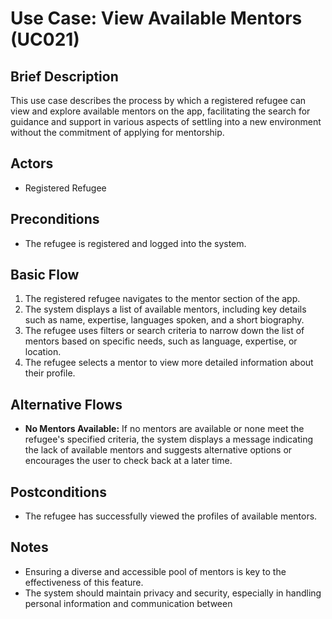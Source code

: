 # Use Case: View Available Mentors (UC021)

## Brief Description
This use case describes the process by which a registered refugee can view and explore available mentors on the app, facilitating the search for guidance and support in various aspects of settling into a new environment without the commitment of applying for mentorship.

## Actors
- Registered Refugee

## Preconditions
- The refugee is registered and logged into the system.

## Basic Flow
1. The registered refugee navigates to the mentor section of the app.
2. The system displays a list of available mentors, including key details such as name, expertise, languages spoken, and a short biography.
3. The refugee uses filters or search criteria to narrow down the list of mentors based on specific needs, such as language, expertise, or location.
4. The refugee selects a mentor to view more detailed information about their profile.

## Alternative Flows
- **No Mentors Available:** If no mentors are available or none meet the refugee's specified criteria, the system displays a message indicating the lack of available mentors and suggests alternative options or encourages the user to check back at a later time.

## Postconditions
- The refugee has successfully viewed the profiles of available mentors.

## Notes
- Ensuring a diverse and accessible pool of mentors is key to the effectiveness of this feature.
- The system should maintain privacy and security, especially in handling personal information and communication between
